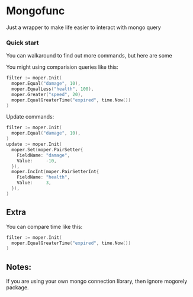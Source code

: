 # Mongofunc
Just a wrapper to make life easier to interact with mongo query

### Quick start
You can walkaround to find out more commands, but here are some

You might using comparision queries like this:
```go
filter := moper.Init(
  moper.Equal("damage", 10),
  moper.EqualLess("health", 100),
  moper.Greater("speed", 20),
  moper.EqualGreaterTime("expired", time.Now())
)
```

Update commands:
```go
filter := moper.Init(
  moper.Equal("damage", 10),
)
update := moper.Init(
  moper.Set(moper.PairSetter{
    FieldName: "damage",
    Value:     -10,
  }),
  moper.IncInt(moper.PairSetterInt{
    FieldName: "health",
    Value:     3,
  }),
)
```

## Extra
You can compare time like this:
```go
filter := moper.Init(
  moper.EqualGreaterTime("expired", time.Now())
)
```

## Notes:
If you are using your own mongo connection library, then ignore mogorely package.
